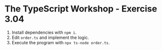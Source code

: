# The TypeScript Workshop - Exercise 3.04

1. Install dependencies with `npm i`.
2. Edit `order.ts` and implement the logic.
3. Execute the program with `npx ts-node order.ts`.

